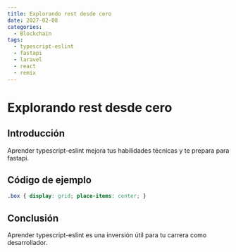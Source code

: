 ```yaml
---
title: Explorando rest desde cero
date: 2027-02-08
categories:
  - Blockchain
tags:
  - typescript-eslint
  - fastapi
  - laravel
  - react
  - remix
---
```


# Explorando rest desde cero

## Introducción

Aprender typescript-eslint mejora tus habilidades técnicas y te prepara para fastapi.

## Código de ejemplo

```css
.box { display: grid; place-items: center; }
```

## Conclusión

Aprender typescript-eslint es una inversión útil para tu carrera como desarrollador.